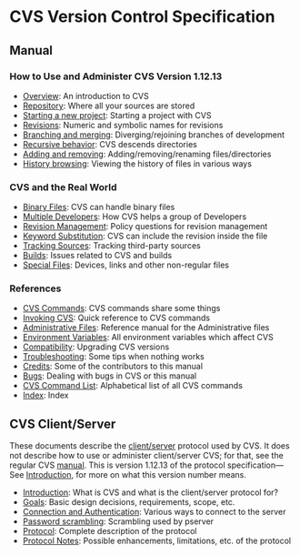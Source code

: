 # CVS Version Control Specification

## Manual

### How to Use and Administer CVS Version 1.12.13

- [Overview](man-overview.md): An introduction to CVS
- [Repository](man-repository.md): Where all your sources are stored
- [Starting a new project](man-new-project.md): Starting a project with CVS
- [Revisions](man-revisions.md): Numeric and symbolic names for revisions
- [Branching and merging](man-branching-merging.md): Diverging/rejoining branches of development
- [Recursive behavior](man-recursive.md): CVS descends directories
- [Adding and removing](man-adding-removing.md): Adding/removing/renaming files/directories
- [History browsing](man-history.md): Viewing the history of files in various ways

### CVS and the Real World

- [Binary Files](man-binary-files.md): CVS can handle binary files
- [Multiple Developers](man-mult-developers.md): How CVS helps a group of Developers
- [Revision Management](man-revision-management.md): Policy questions for revision management
- [Keyword Substitution](man-keyword-substitution.md): CVS can include the revision inside the file
- [Tracking Sources](man-tracking-sources.md): Tracking third-party sources
- [Builds](man-builds.md): Issues related to CVS and builds
- [Special Files](man-special-files.md): Devices, links and other non-regular files

### References

- [CVS Commands](man-cvs-commands.md): CVS commands share some things
- [Invoking CVS](man-invoking-cvs.md): Quick reference to CVS commands
- [Administrative Files](man-admin-files.md): Reference manual for the Administrative files
- [Environment Variables](man-env.md): All environment variables which affect CVS
- [Compatibility](man-compatibility.md): Upgrading CVS versions
- [Troubleshooting](man-troubleshooting.md): Some tips when nothing works
- [Credits](man-credits.md): Some of the contributors to this manual
- [Bugs](man-bugs.md): Dealing with bugs in CVS or this manual
- [CVS Command List](man-cvs-command-list.md): Alphabetical list of all CVS commands
- [Index](man-index.md): Index

## CVS Client/Server

These documents describe the [client/server](server-introduction.md) protocol used by CVS. It does not describe how to use or administer client/server CVS; for that, see the regular CVS [manual](#manual). This is version 1.12.13 of the protocol specification—See [Introduction](server-introduction.md), for more on what this version number means.

- [Introduction](server-introduction.md): What is CVS and what is the client/server protocol for?
- [Goals](server-goals.md): Basic design decisions, requirements, scope, etc.
- [Connection and Authentication](server-conn-auth.md): Various ways to connect to the server
- [Password scrambling](server-password.md): Scrambling used by pserver
- [Protocol](server-protocol.md): Complete description of the protocol
- [Protocol Notes](server-protocol-notes.md): Possible enhancements, limitations, etc. of the protocol
